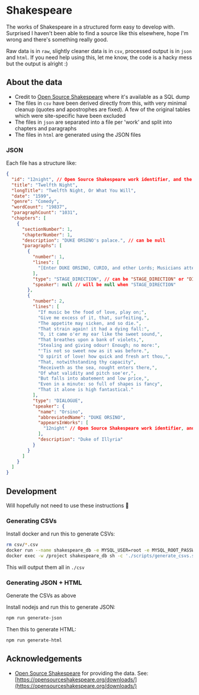 # Shakespeare

The works of Shakespeare in a structured form easy to develop with. Surprised I haven't been able to find a source like this elsewhere, hope I'm wrong and there's something really good.

Raw data is in `raw`, slightly cleaner data is in `csv`, processed output is in `json` and `html`. If you need help using this, let me know, the code is a hacky mess but the output is alright :)

## About the data

- Credit to [Open Source Shakespeare](opensourceshakespeare.org) where it's available as a SQL dump
- The files in `csv` have been derived directly from this, with very minimal cleanup (quotes and apostrophes are fixed). A few of the original tables which were site-specific have been excluded
- The files in `json` are separated into a file per 'work' and split into chapters and paragraphs
- The files in `html` are generated using the JSON files

### JSON

Each file has a structure like:

```json
{
  "id": "12night", // Open Source Shakespeare work identifier, and the name of the JSON file
  "title": "Twelfth Night",
  "longTitle": "Twelfth Night, Or What You Will",
  "date": "1599",
  "genre": "Comedy",
  "wordCount": "19837",
  "paragraphCount": "1031",
  "chapters": [
    {
      "sectionNumber": 1,
      "chapterNumber": 1,
      "description": "DUKE ORSINO's palace.", // can be null
      "paragraphs": [
        {
          "number": 1,
          "lines": [
            "[Enter DUKE ORSINO, CURIO, and other Lords; Musicians attending]"
          ],
          "type": "STAGE_DIRECTION", // can be "STAGE_DIRECTION" or "DIALOGUE"
          "speaker": null // will be null when "STAGE_DIRECTION"
        },
        {
          "number": 2,
          "lines": [
            "If music be the food of love, play on;",
            "Give me excess of it, that, surfeiting,",
            "The appetite may sicken, and so die.",
            "That strain again! it had a dying fall:",
            "O, it came o'er my ear like the sweet sound,",
            "That breathes upon a bank of violets,",
            "Stealing and giving odour! Enough; no more:",
            "'Tis not so sweet now as it was before.",
            "O spirit of love! how quick and fresh art thou,",
            "That, notwithstanding thy capacity",
            "Receiveth as the sea, nought enters there,",
            "Of what validity and pitch soe'er,",
            "But falls into abatement and low price,",
            "Even in a minute: so full of shapes is fancy",
            "That it alone is high fantastical."
          ],
          "type": "DIALOGUE",
          "speaker": {
            "name": "Orsino",
            "abbreviatedName": "DUKE ORSINO",
            "appearsInWorks": [
              "12night" // Open Source Shakespeare work identifier, and the name of the JSON file
            ],
            "description": "Duke of Illyria"
          }
        }
      ]
    }
  ]
}
```

## Development

Will hopefully not need to use these instructions 🤞

### Generating CSVs

Install docker and run this to generate CSVs:

```sh
rm csv/*.csv
docker run --name shakespeare_db -e MYSQL_USER=root -e MYSQL_ROOT_PASSWORD=root -e MYSQL_DATABASE=shakespeare -v $(pwd):/project -d mysql --secure-file-priv /project/csv 
docker exec -w /project shakespeare_db sh -c './scripts/generate_csvs.sh'
```

This will output them all in `./csv`

### Generating JSON + HTML

Generate the CSVs as above

Install nodejs and run this to generate JSON:

```sh
npm run generate-json
```

Then this to generate HTML:

```sh
npm run generate-html
```

## Acknowledgements

- [Open Source Shakespeare](opensourceshakespeare.org) for providing the data. See: [https://opensourceshakespeare.org/downloads/](https://opensourceshakespeare.org/downloads/)
